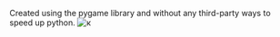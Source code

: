 Сreated using the pygame library and without any third-party ways to speed up python.
![к](https://github.com/user-attachments/assets/e663e0b3-a492-43bb-b3f2-05e88f008a72)
